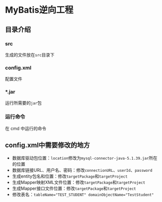 #  MyBatis逆向工程

## 目录介绍

### src

生成的文件放在`src`目录下

### config.xml

配置文件

### *.jar

运行所需要的`jar`包

### 运行命令

在 cmd 中运行的命令

## config.xml中需要修改的地方

- 数据库驱动包位置：`location`修改为`mysql-connector-java-5.1.39.jar`所在的位置
- 数据库链接URL、用户名、密码：修改`connectionURL`、`userId`、`password`
- 生成entity包名和位置：修改`targetPackage`和`targetProject`
- 生成Mapper映射XML文件位置：修改`targetPackage`和`targetProject`
- 生成Mapper接口文件位置：修改`targetPackage`和`targetProject`
- 修改表名：`tableName="TEST_STUDENT" domainObjectName="TestStudent"`